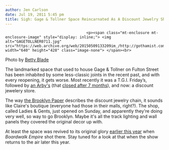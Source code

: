 ```yaml
---
author: Jen Carlson
date: Jul 19, 2011 5:45 pm
title: Sigh: Gage & Tollner Space Reincarnated As A Discount Jewelry Shop
---
```


	
										<p><span class="mt-enclosure mt-enclosure-image" style="display: inline;"> <img alt="GAGETOLLNER0711.jpg" src="https://web.archive.org/web/20150509133209im_/http://gothamist.com/attachments/arts_jen/GAGETOLLNER0711.jpg" width="640" height="428" class="image-none"> </span><br>
<span class="photo_caption">Photo by <a href="https://web.archive.org/web/20150509133209/http://www.flickr.com/photos/bettyblade/5474709208/">Betty Blade</a></span></p>

<p>The landmarked space that used to house Gage &amp; Tollner on Fulton Street has been inhabited by some less-classic joints in the recent past, and with every reopening, it gets worse. Most recently it was a T.G.I. Friday&#x2019;s, followed by <a href="https://web.archive.org/web/20150509133209/http://gothamist.com/2009/03/13/arbys.php">an Arby&apos;s</a> (that <a href="https://web.archive.org/web/20150509133209/http://gothamist.com/2010/08/12/arbys_4.php">closed after 7 months</a>), and now: a discount jewelery store.</p>

<p>The way <a href="https://web.archive.org/web/20150509133209/http://www.brooklynpaper.com/stories/34/29/dtg_arbysreplaced_2011_07_22_bk.html">the Brooklyn Paper</a> describes the discount jewelry chain, it sounds like Claire&apos;s boutique (everyone had those in their malls, right?). The shop, called Ladies &amp; Gents, just opened on Sunday, and apparently they&apos;re doing very well, so way to go Brooklyn. Maybe it&apos;s all the track lighting and wall panels they covered the original decor up with. </p>

<p>At least the space was revived to its original glory <a href="https://web.archive.org/web/20150509133209/http://gothamist.com/2011/02/24/boardwalk_empire_filming_at_gage_to.php">earlier this year</a> when <em>Boardwalk Empire</em> shot there. Stay tuned for a look at that when the show returns to the air later this year.</p>					
										
									
				